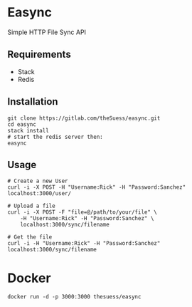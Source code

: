 # Easync

Simple HTTP File Sync API

## Requirements

* Stack
* Redis

## Installation

```{.bash}
git clone https://gitlab.com/theSuess/easync.git
cd easync
stack install
# start the redis server then:
easync
```

## Usage

```{.bash}
# Create a new User
curl -i -X POST -H "Username:Rick" -H "Password:Sanchez" localhost:3000/user/

# Upload a file
curl -i -X POST -F "file=@/path/to/your/file" \
    -H "Username:Rick" -H "Password:Sanchez" \
    localhost:3000/sync/filename

# Get the file
curl -i -H "Username:Rick" -H "Password:Sanchez" localhost:3000/sync/filename
```

# Docker

```{.bash}
docker run -d -p 3000:3000 thesuess/easync
```
